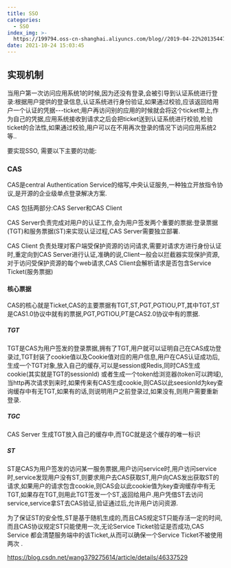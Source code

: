 ```yaml
---
title: SSO
categories:
  - SSO
index_img: >-
  https://199794.oss-cn-shanghai.aliyuncs.com/blog//2019-04-22%20135447_gaitubao_1600x900_1604366529483.jpg
date: 2021-10-24 15:03:45
---
```


## 实现机制
当用户第一次访问应用系统1的时候,因为还没有登录,会被引导到认证系统进行登录:根据用户提供的登录信息,认证系统进行身份验证,如果通过校验,应该返回给用户一个认证的凭据---ticket;用户再访问别的应用的时候就会将这个ticket带上,作为自己的凭据,应用系统接收到请求之后会把ticket送到认证系统进行校验,检验ticket的合法性,如果通过校验,用户可以在不用再次登录的情况下访问应用系统2等..  

要实现SSO, 需要以下主要的功能:  

### CAS

CAS是central Authentication Service的缩写,中央认证服务,一种独立开放指令协议,是开源的企业级单点登录解决方案.  

CAS 包括两部分:CAS Server和CAS Client 

CAS Server负责完成对用户的认证工作,会为用户签发两个重要的票据:登录票据(TGT)和服务票据(ST)来实现认证过程,CAS Server需要独立部署.  

CAS Client 负责处理对客户端受保护资源的访问请求,需要对请求方进行身份认证时,重定向到CAS Server进行认证,准确的说,Client一般会以拦截器实现保护资源,对于访问受保护资源的每个web请求,CAS Client会解析请求是否包含Service Ticket(服务票据)  

#### 核心票据  
CAS的核心就是Ticket,CAS的主要票据有TGT,ST,PGT,PGTIOU,PT,其中TGT,ST是CAS1.0协议中就有的票据,PGT,PGTIOU,PT是CAS2.0协议中有的票据.  

##### TGT 

TGT是CAS为用户签发的登录票据,拥有了TGT,用户就可以证明自己在CAS成功登录过,TGT封装了cookie值以及Cookie值对应的用户信息,用户在CAS认证成功后,生成一个TGT对象,放入自己的缓存,可以是session或Redis,同时CAS生成cookie(其实就是TGT的sessionId) 或者生成一个token给浏览器(token可以跨域),当http再次请求到来时,如果传来有CAS生成cookie,则CAS以此seesionId为key查询缓存中有无TGT,如果有的话,则说明用户之前登录过,如果没有,则用户需要重新登录.  

##### TGC 

CAS Server 生成TGT放入自己的缓存中,而TGC就是这个缓存的唯一标识  

##### ST 
ST是CAS为用户签发的访问某一服务票据,用户访问service时,用户访问service时,service发现用户没有ST,则要求用户去CAS获取ST,用户向CAS发出获取ST的请求,如果用户的请求包含cookie,则CAS会以此cookie值为key查询缓存中有无TGT,如果存在TGT,则用此TGT签发一个ST,返回给用户.用户凭借ST去访问service,service拿ST去CAS验证,验证通过后,允许用户访问资源.   

为了保证ST的安全性,ST是基于随机生成的,而且CAS规定ST只能存活一定的时间,而且CAS协议规定ST只能使用一次,无论Service Ticket验证是否成功,CAS Service 都会清楚服务端中的该Ticket,从而可以确保一个Service Ticket不被使用两次 .  

https://blog.csdn.net/wang379275614/article/details/46337529
 
 
